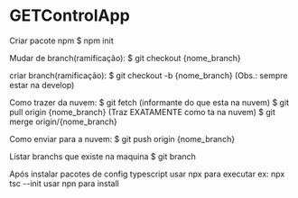 # GETControlApp

Criar pacote npm
$ npm init

Mudar de branch(ramificação):
$ git checkout {nome_branch}

criar branch(ramificação):
$ git checkout -b {nome_branch} (Obs.: sempre estar na develop)

Como trazer da nuvem:
$ git fetch (informante do que esta na nuvem)
$ git pull origin {nome_branch} (Traz EXATAMENTE como ta na nuvem)
$ git merge origin/{nome_branch}

Como enviar para a nuvem:
$ git push origin {nome_branch}

Listar branchs que existe na maquina
$ git branch

Após instalar pacotes de config typescript
usar npx para executar ex: npx tsc --init
usar npn para install
